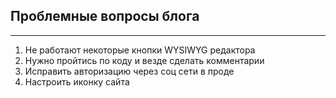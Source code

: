 ## Проблемные вопросы блога
___
1. Не работают некоторые кнопки WYSIWYG редактора
2. Нужно пройтись по коду и везде сделать комментарии
3. Исправить авторизацию через соц сети в проде
4. Настроить иконку сайта


